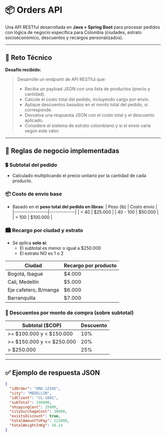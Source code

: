 # 📦 Orders API

Una API RESTful desarrollada en **Java + Spring Boot** para procesar pedidos con lógica de negocio específica para Colombia (ciudades, estrato socioeconómico, descuentos y recargos personalizados).

---

## 🚀 Reto Técnico

**Desafío recibido:**

> Desarrolle un endpoint de API RESTful que:
> - Reciba un payload JSON con una lista de productos (precio y cantidad).
> - Calcule el costo total del pedido, incluyendo cargo por envío.
> - Aplique descuentos basados en el monto total del pedido, si corresponde.
> - Devuelva una respuesta JSON con el costo total y el descuento aplicado.
> - Considere el sistema de estrato colombiano y si el envío varía según este valor.

---

## 🧠 Reglas de negocio implementadas

### 💲 Subtotal del pedido
- Calculado multiplicando el precio unitario por la cantidad de cada producto.

### 📦 Costo de envío base
- Basado en el **peso total del pedido en libras**:
  | Peso (lb)       | Costo envío |
  |-----------------|-------------|
  | < 40            | $25.000     |
  | 40 - 100        | $50.000     |
  | > 100           | $100.000    |

### 🏙️ Recargo por ciudad y estrato
- Se aplica **solo si**:
  - El subtotal es menor o igual a $250.000
  - El estrato NO es 1 o 2

| Ciudad           | Recargo por producto |
|------------------|----------------------|
| Bogotá, Ibagué   | $4.000               |
| Cali, Medellín   | $5.000               |
| Eje cafetero, B/manga | $6.000         |
| Barranquilla     | $7.000               |

### 🎁 Descuentos por monto de compra (sobre subtotal)
| Subtotal ($COP)       | Descuento |
|------------------------|-----------|
| >= $100.000 y < $150.000 | 10%      |
| >= $150.000 y <= $250.000 | 20%     |
| > $250.000              | 25%      |

---

## ✅ Ejemplo de respuesta JSON

```json
{
  "idOrder": "ORD-12345",
  "city": "MEDELLIN",
  "idClient": "CL-1001",
  "subTotal": 240000,
  "shippingCost": 25000,
  "citySurchageCost": 30000,
  "existsDiscount": true,
  "totalAmountToPay": 222000,
  "totalWeightInKg": 18.14
}

